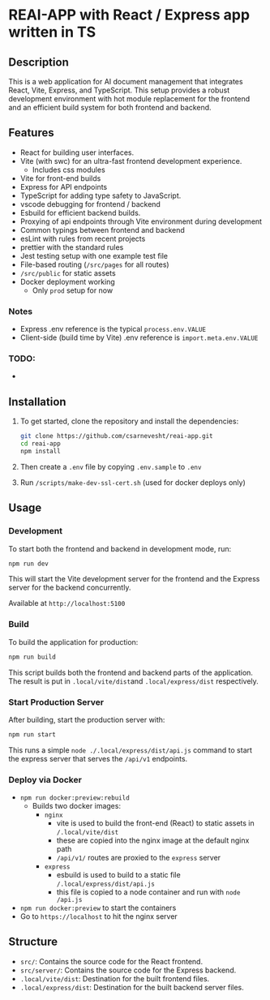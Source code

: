 # REAI-APP with React / Express app written in TS

## Description

This is a web application for AI document management that integrates React, Vite, Express, and TypeScript. This setup provides a robust development environment with hot module replacement for the frontend and an efficient build system for both frontend and backend.

## Features

- React for building user interfaces.
- Vite (with swc) for an ultra-fast frontend development experience.
  - Includes css modules
- Vite for front-end builds
- Express for API endpoints
- TypeScript for adding type safety to JavaScript.
- vscode debugging for frontend / backend
- Esbuild for efficient backend builds.
- Proxying of api endpoints through Vite environment during development
- Common typings between frontend and backend
- esLint with rules from recent projects
- prettier with the standard rules
- Jest testing setup with one example test file
- File-based routing (`/src/pages` for all routes)
- `/src/public` for static assets
- Docker deployment working
  - Only `prod` setup for now

### Notes

- Express .env reference is the typical `process.env.VALUE`
- Client-side (build time by Vite) .env reference is `import.meta.env.VALUE`

### TODO:

- 

## Installation

1. To get started, clone the repository and install the dependencies:

   ```bash
   git clone https://github.com/csarnevesht/reai-app.git
   cd reai-app
   npm install
   ```

2. Then create a `.env` file by copying `.env.sample` to `.env`
3. Run `/scripts/make-dev-ssl-cert.sh` (used for docker deploys only)

## Usage

### Development

To start both the frontend and backend in development mode, run:

```bash
npm run dev
```

This will start the Vite development server for the frontend and the Express server for the backend concurrently.

Available at `http://localhost:5100`

### Build

To build the application for production:

```bash
npm run build
```

This script builds both the frontend and backend parts of the application. The result is put in `.local/vite/dist`and `.local/express/dist` respectively.

### Start Production Server

After building, start the production server with:

```bash
npm run start
```

This runs a simple `node ./.local/express/dist/api.js` command to start the express server that serves the `/api/v1` endpoints.

### Deploy via Docker

- `npm run docker:preview:rebuild`
  - Builds two docker images:
    - `nginx`
      - vite is used to build the front-end (React) to static assets in `/.local/vite/dist`
      - these are copied into the nginx image at the default nginx path
      - `/api/v1/` routes are proxied to the `express` server
    - `express`
      - esbuild is used to build to a static file `/.local/express/dist/api.js`
      - this file is copied to a node container and run with `node /api.js`
- `npm run docker:preview` to start the containers
- Go to `https://localhost` to hit the nginx server

## Structure

- `src/`: Contains the source code for the React frontend.
- `src/server/`: Contains the source code for the Express backend.
- `.local/vite/dist`: Destination for the built frontend files.
- `.local/express/dist`: Destination for the built backend server files.
